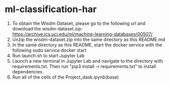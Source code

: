 # ml-classification-har
1) To obtain the Wisdm Dataset, please go to the following url and download the wisdm-dataset.zip: https://archive.ics.uci.edu/ml/machine-learning-databases/00507/
2) Unzip the wisdm-dataset.zip into the same directory as this README.md
3) In the same directory as this README, start the docker service with the following
    sudo service docker start
4) Run launch.sh to start Jupyter Lab
5) Launch a new terminal in Jupyter Lab and navigate to the directory with requirements.txt. Then run "pip3 install -r requirements.txt" to install dependencies.
6) Run all of the cells of the Project_dask.ipynb(base)